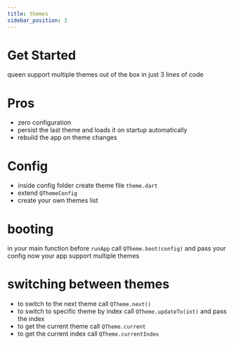 ```yaml
---
title: themes
sidebar_position: 3
---
```


# Get Started

queen support multiple themes out of the box in just 3 lines of code

# Pros

- zero configuration
- persist the last theme and loads it on startup automatically
- rebuild the app on theme changes

# Config

- inside config folder create theme file `theme.dart`
- extend `QThemeConfig`
- create your own themes list

# booting

in your main function before `runApp` call `QTheme.boot(config)` and pass your config
now your app support multiple themes

# switching between themes

- to switch to the next theme call `QTheme.next()`
- to switch to specific theme by index call `QTheme.updateTo(int)` and pass the index
- to get the current theme call `QTheme.current`
- to get the current index call `QTheme.currentIndex`
